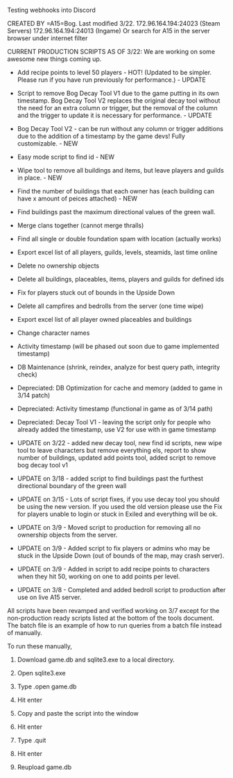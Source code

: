 Testing webhooks into Discord

CREATED BY =A15=Bog. Last modified 3/22.
172.96.164.194:24023 (Steam Servers)
172.96.164.194:24013 (Ingame)
Or search for A15 in the server browser under internet filter

CURRENT PRODUCTION SCRIPTS AS OF 3/22: We are working on some awesome new things coming up.
* Add recipe points to level 50 players - HOT! (Updated to be simpler. Please run if you have run previously for performance.) - UPDATE
* Script to remove Bog Decay Tool V1 due to the game putting in its own timestamp. Bog Decay Tool V2 replaces the original decay tool without the need for an extra column or trigger, but the removal of the column and the trigger to update it is necessary for performance. - UPDATE
* Bog Decay Tool V2 - can be run without any column or trigger additions due to the addition of a timestamp by the game devs! Fully customizable. - NEW
* Easy mode script to find id - NEW
* Wipe tool to remove all buildings and items, but leave players and guilds in place. - NEW
* Find the number of buildings that each owner has (each building can have x amount of peices attached) - NEW
* Find buildings past the maximum directional values of the green wall.
* Merge clans together (cannot merge thralls)
* Find all single or double foundation spam with location (actually works)
* Export excel list of all players, guilds, levels, steamids, last time online
* Delete no ownership objects
* Delete all buildings, placeables, items, players and guilds for defined ids
* Fix for players stuck out of bounds in the Upside Down
* Delete all campfires and bedrolls from the server (one time wipe)
* Export excel list of all player owned placeables and buildings
* Change character names
* Activity timestamp (will be phased out soon due to game implemented timestamp)
* DB Maintenance (shrink, reindex, analyze for best query path, integrity check)

* Depreciated: DB Optimization for cache and memory (added to game in 3/14 patch)
* Depreciated: Activity timestamp (functional in game as of 3/14 path)
* Depreciated: Decay Tool V1 - leaving the script only for people who already added the timestamp, use V2 for use with in game timestamp

* UPDATE on 3/22 - added new decay tool, new find id scripts, new wipe tool to leave characters but remove everything els, report to show number of buildings, updated add points tool, added script to remove bog decay tool v1
* UPDATE on 3/18 - added script to find buildings past the furthest directional boundary of the green wall
* UPDATE on 3/15 - Lots of script fixes, if you use decay tool you should be using the new version. If you used the old version please use the Fix for players unable to login or stuck in Exiled and everything will be ok.
* UPDATE on 3/9 - Moved script to production for removing all no ownership objects from the server.
* UPDATE on 3/9 - Added script to fix players or admins who may be stuck in the Upside Down (out of bounds of the map, may crash server).
* UPDATE on 3/9 - Added in script to add recipe points to characters when they hit 50, working on one to add points per level.
* UPDATE on 3/8 - Completed and added bedroll script to production after use on live A15 server.

All scripts have been revamped and verified working on 3/7 except for the non-production ready scripts listed at the bottom of the tools document. The batch file is an example of how to run queries from a batch file instead of manually.

To run these manually,

1) Download game.db and sqlite3.exe to a local directory.

2) Open sqlite3.exe

3) Type .open game.db

4) Hit enter

5) Copy and paste the script into the window

6) Hit enter

7) Type .quit

8) Hit enter

9) Reupload game.db

